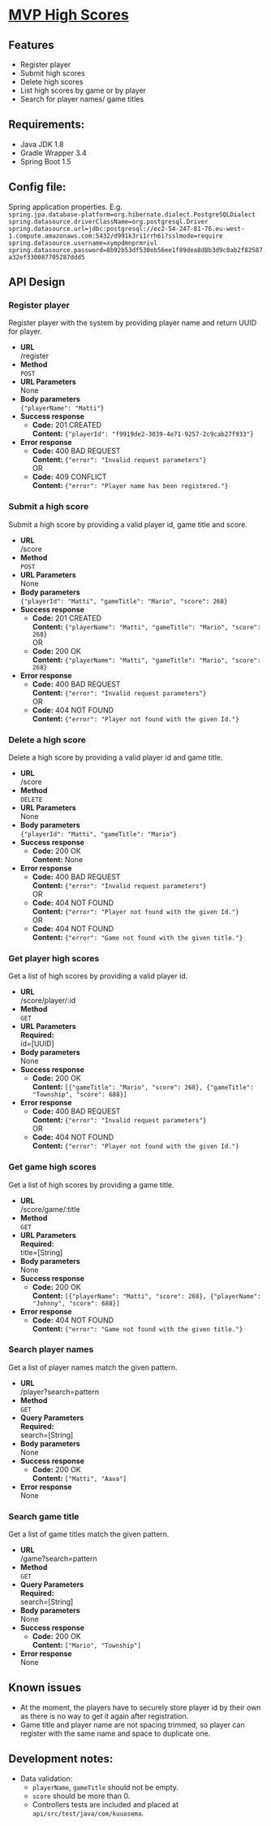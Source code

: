 # [MVP High Scores](https://mvp-highscores.herokuapp.com/)

## Features  
* Register player  
* Submit high scores  
* Delete high scores  
* List high scores by game or by player  
* Search for player names/ game titles  

## Requirements:  
* Java JDK 1.8  
* Gradle Wrapper 3.4  
* Spring Boot 1.5  

## Config file:  
Spring application properties. E.g.  
`
spring.jpa.database-platform=org.hibernate.dialect.PostgreSQLDialect  
spring.datasource.driverClassName=org.postgresql.Driver  
spring.datasource.url=jdbc:postgresql://ec2-54-247-81-76.eu-west-1.compute.amazonaws.com:5432/d991k3ri1rrh6i?sslmode=require  
spring.datasource.username=xympdmnprmrivl  
spring.datasource.password=8b92b53df530eb56ee1f89dea8d8b3d9c0ab2f82587a32ef330087705287ddd5  
`

## API Design  
### Register player  
Register player with the system by providing player name and return UUID for player.   
* **URL**  
	/register  
* **Method**  
	`POST`  
* **URL Parameters**  
	None  
* **Body parameters**  
	`{"playerName": "Matti"}`  
* **Success response**  
	* **Code:** 201 CREATED  
	**Content:** `{"playerId": "f9919de2-3039-4e71-9257-2c9cab27f933"}`  
* **Error response**  
	* **Code:** 400 BAD REQUEST  
	**Content:** `{"error": "Invalid request parameters"}`  
OR  
	* **Code:** 409 CONFLICT  
	**Content:** `{"error": "Player name has been registered."}`  
	
### Submit a high score  
Submit a high score by providing a valid player id, game title and score.   
* **URL**  
	/score  
* **Method**  
	`POST`  
* **URL Parameters**  
	None  
* **Body parameters**  
	`{"playerId": "Matti", "gameTitle": "Mario", "score": 268}`  
* **Success response**  
	* **Code:** 201 CREATED  
	**Content:** `{"playerName": "Matti", "gameTitle": "Mario", "score": 268}`  
OR  
	* **Code:** 200 OK  
	**Content:** `{"playerName": "Matti", "gameTitle": "Mario", "score": 268}`  
* **Error response**  
	* **Code:** 400 BAD REQUEST  
	**Content:** `{"error": "Invalid request parameters"}`  
OR  
	* **Code:** 404 NOT FOUND  
	**Content:** `{"error": "Player not found with the given Id."}`  
	
### Delete a high score  
Delete a high score by providing a valid player id and game title.  
* **URL**  
	/score  
* **Method**  
	`DELETE`  
* **URL Parameters**  
	None  
* **Body parameters**  
	`{"playerId": "Matti", "gameTitle": "Mario"}`  
* **Success response**  
	* **Code:** 200 OK  
	**Content:** None  
* **Error response**  
	* **Code:** 400 BAD REQUEST  
	**Content:** `{"error": "Invalid request parameters"}`  
OR  
	* **Code:** 404 NOT FOUND  
	**Content:** `{"error": "Player not found with the given Id."}`  
OR  
	* **Code:** 404 NOT FOUND  
	**Content:** `{"error": "Game not found with the given title."}`  
	
### Get player high scores  
Get a list of high scores by providing a valid player id.  
* **URL**  
	/score/player/:id  
* **Method**  
	`GET`  
* **URL Parameters**  
	**Required:**  
	id=\[UUID\]  
* **Body parameters**  
	None  
* **Success response**  
	* **Code:** 200 OK  
	**Content:** `[{"gameTitle": "Mario", "score": 268}, {"gameTitle": "Township", "score": 688}]`  
* **Error response**  
	* **Code:** 400 BAD REQUEST  
	**Content:** `{"error": "Invalid request parameters"}`  
OR  
	* **Code:** 404 NOT FOUND  
	**Content:** `{"error": "Player not found with the given Id."}`  
	
### Get game high scores  
Get a list of high scores by providing a game title.  
* **URL**  
	/score/game/:title  
* **Method**  
	`GET`  
* **URL Parameters**  
	**Required:**  
	title=\[String\]  
* **Body parameters**  
	None  
* **Success response**  
	* **Code:** 200 OK  
	**Content:** `[{"playerName": "Matti", "score": 268}, {"playerName": "Johnny", "score": 688}]`  
* **Error response**  
	* **Code:** 404 NOT FOUND  
	**Content:** `{"error": "Game not found with the given title."}`  

### Search player names  
Get a list of player names match the given pattern.  
* **URL**  
	/player?search=pattern  
* **Method**  
	`GET`  
* **Query Parameters**  
	**Required:**  
	search=\[String\]  
* **Body parameters**  
	None  
* **Success response**  
	* **Code:** 200 OK  
	**Content:** `["Matti", "Aava"]`  
* **Error response**  
	None  
	
### Search game title  
Get a list of game titles match the given pattern.  
* **URL**  
	/game?search=pattern  
* **Method**  
	`GET`  
* **Query Parameters**  
	**Required:**  
	search=\[String\]  
* **Body parameters**  
	None  
* **Success response**  
	* **Code:** 200 OK  
	**Content:** `["Mario", "Township"]`  
* **Error response**  
	None  
	
## Known issues  
* At the moment, the players have to securely store player id by their own as there is no way to get it again after registration.  
* Game title and player name are not spacing trimmed, so player can register with the same name and space to duplicate one.  
 
## Development notes:  
* Data validation:  
	* `playerName`, `gameTitle` should not be empty.  
	* `score` should be more than 0.  
	* Controllers tests are included and placed at `api/src/test/java/com/kuuasema`.  

	